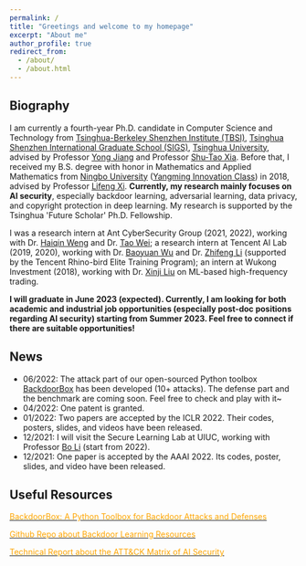 ```yaml
---
permalink: /
title: "Greetings and welcome to my homepage"
excerpt: "About me"
author_profile: true
redirect_from: 
  - /about/
  - /about.html
---
```


## Biography
I am currently a fourth-year Ph.D. candidate in Computer Science and Technology from [Tsinghua-Berkeley Shenzhen Institute (TBSI)](https://www.tbsi.edu.cn/en/), [Tsinghua Shenzhen International Graduate School (SIGS)](https://www.sigs.tsinghua.edu.cn/en/), [Tsinghua University](https://www.tsinghua.edu.cn/en/), advised by Professor [Yong Jiang](https://www.sigs.tsinghua.edu.cn/jy/main.htm) and Professor [Shu-Tao Xia](https://www.sigs.tsinghua.edu.cn/xst/main.htm). Before that, I received my B.S. degree with honor in Mathematics and Applied Mathematics from [Ningbo University](https://www.nbu.edu.cn/en/) ([Yangming Innovation Class](http://ymxy.nbu.edu.cn/ymcxb1.htm)) in 2018, advised by Professor [Lifeng Xi](http://math.nbu.edu.cn/info/1046/1098.htm). **Currently, my research mainly focuses on AI security**, especially backdoor learning, adversarial learning, data privacy, and copyright protection in deep learning. My research is supported by the Tsinghua 'Future Scholar' Ph.D. Fellowship.


I was a research intern at Ant CyberSecurity Group (2021, 2022), working with Dr. [Haiqin Weng](https://www.semanticscholar.org/author/Haiqin-Weng/33167731) and Dr. [Tao Wei](https://scholar.google.com/citations?user=Ao3wEckAAAAJ&hl=zh-CN&oi=ao); a research intern at Tencent AI Lab (2019, 2020), working with Dr. [Baoyuan Wu](https://sites.google.com/site/baoyuanwu2015/) and Dr. [Zhifeng Li](https://scholar.google.com/citations?user=VTrRNN4AAAAJ&hl=zh-CN&oi=ao) (supported by the Tencent Rhino-bird Elite Training Program); an intern at Wukong Investment (2018), working with Dr. [Xinji Liu](https://www.wukongtz.com/pages_8/) on ML-based high-frequency trading.  



**I will graduate in June 2023 (expected). Currently, I am looking for both academic and industrial job opportunities (especially post-doc positions regarding AI security) starting from Summer 2023. Feel free to connect if there are suitable opportunities!**



## News
* 06/2022: The attack part of our open-sourced Python toolbox [BackdoorBox](https://github.com/THUYimingLi/BackdoorBox) has been developed (10+ attacks). The defense part and the benchmark are coming soon. Feel free to check and play with it~
* 04/2022: One patent is granted.
* 01/2022: Two papers are accepted by the ICLR 2022. Their codes, posters, slides, and videos have been released.
* 12/2021: I will visit the Secure Learning Lab at UIUC, working with Professor [Bo Li](https://aisecure.github.io/) (start from 2022).
* 12/2021: One paper is accepted by the AAAI 2022. Its codes, poster, slides, and video have been released.



## Useful Resources
[<font color='orange'>BackdoorBox: A Python Toolbox for Backdoor Attacks and Defenses</font>](https://github.com/THUYimingLi/BackdoorBox)


[<font color='orange'>Github Repo about Backdoor Learning Resources</font>](https://github.com/THUYimingLi/backdoor-learning-resources)


[<font color='orange'>Technical Report about the ATT&CK Matrix of AI Security</font>](https://aisecmatrix.org/en)







